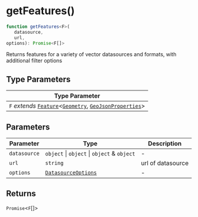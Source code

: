 # getFeatures()

```ts
function getFeatures<F>(
   datasource, 
   url, 
options): Promise<F[]>
```

Returns features for a variety of vector datasources and formats, with additional filter options

## Type Parameters

| Type Parameter |
| ------ |
| `F` *extends* [`Feature`](../../geoprocessing/interfaces/Feature.md)\<[`Geometry`](../../geoprocessing/type-aliases/Geometry.md), [`GeoJsonProperties`](../../geoprocessing/type-aliases/GeoJsonProperties.md)\> |

## Parameters

| Parameter | Type | Description |
| ------ | ------ | ------ |
| `datasource` | `object` \| `object` \| `object` & `object` | - |
| `url` | `string` | url of datasource |
| `options` | [`DatasourceOptions`](../../geoprocessing/interfaces/DatasourceOptions.md) | - |

## Returns

`Promise`\<`F`[]\>
